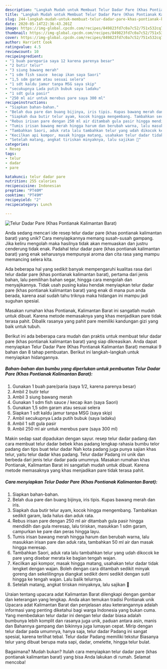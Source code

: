 ```yaml
---
description: "Langkah Mudah untuk Membuat Telur Dadar Pare (Khas Pontianak Kalimantan Barat) Anti Gagal"
title: "Langkah Mudah untuk Membuat Telur Dadar Pare (Khas Pontianak Kalimantan Barat) Anti Gagal"
slug: 244-langkah-mudah-untuk-membuat-telur-dadar-pare-khas-pontianak-kalimantan-barat-anti-gagal
date: 2020-05-14T22:36:43.201Z
image: https://img-global.cpcdn.com/recipes/849823fd7c0a7c52/751x532cq70/telur-dadar-pare-khas-pontianak-kalimantan-barat-foto-resep-utama.jpg
thumbnail: https://img-global.cpcdn.com/recipes/849823fd7c0a7c52/751x532cq70/telur-dadar-pare-khas-pontianak-kalimantan-barat-foto-resep-utama.jpg
cover: https://img-global.cpcdn.com/recipes/849823fd7c0a7c52/751x532cq70/telur-dadar-pare-khas-pontianak-kalimantan-barat-foto-resep-utama.jpg
author: Harriett Cook
ratingvalue: 4.5
reviewcount: 10
recipeingredient:
- "1 buah pareparia saya 12 karena parenya besar"
- "2 butir telur"
- "3 siung bawang merah"
- "1 sdm fish sauce  kecap ikan saya Saori"
- "1,5 sdm garam atau sesuai selera"
- "1 sdt kaldu jamur tanpa MSG saya skip"
- "secukupnya Lada putih bubuk saya ladaku"
- "1 sdt gula pasir"
- "250 ml air untuk merebus pare saya 300 ml"
recipeinstructions:
- "Siapkan bahan-bahan."
- "Belah dua pare dan buang bijinya, iris tipis. Kupas bawang merah dan iris."
- "Siapkah dua butir telur ayam, kocok hingga mengembang. Tambahkan sedikit garam, lada halus dan aduk rata."
- "Rebus irisan pare dengan 250 ml air ditambah gula pasir hingga mendidih dan gula meresap, lalu tiriskan, masukkan 1 sdm garam, campurkan ke pare dan peras hingga layu."
- "Tumis irisan bawang merah hingga harum dan berubah warna, lalu masukkan irisan pare dan aduk rata, tambahkan 50 ml air dan masak hingga meresap."
- "Tambahkan Saori, aduk rata lalu tambahkan telur yang udah dikocok ke pare yang disebar merata ke bagian tengah wajan."
- "Kecilkan api kompor, masak hingga matang, usahakan telur dadar tidak lengket dengan wajan. Boleh dengan cara ditambah sedikit minyak goreng dan sekelilingnya diangkat sedikit demi sedikit dengan sutil hingga ke tengah wajan. Lalu balik telurnya."
- "Setelah matang, angkat tiriskan minyaknya, lalu sajikan 🌻"
categories:
- Resep
tags:
- telur
- dadar
- pare

katakunci: telur dadar pare 
nutrition: 255 calories
recipecuisine: Indonesian
preptime: "PT40M"
cooktime: "PT49M"
recipeyield: "2"
recipecategory: Lunch

---
```



![Telur Dadar Pare (Khas Pontianak Kalimantan Barat)](https://img-global.cpcdn.com/recipes/849823fd7c0a7c52/751x532cq70/telur-dadar-pare-khas-pontianak-kalimantan-barat-foto-resep-utama.jpg)

Anda sedang mencari ide resep telur dadar pare (khas pontianak kalimantan barat) yang unik? Cara menyiapkannya memang susah-susah gampang. Jika keliru mengolah maka hasilnya tidak akan memuaskan dan justru cenderung tidak enak. Padahal telur dadar pare (khas pontianak kalimantan barat) yang enak seharusnya mempunyai aroma dan cita rasa yang mampu memancing selera kita.

Ada beberapa hal yang sedikit banyak mempengaruhi kualitas rasa dari telur dadar pare (khas pontianak kalimantan barat), pertama dari jenis bahan, lalu pemilihan bahan segar, hingga cara mengolah dan menyajikannya. Tidak usah pusing kalau hendak menyiapkan telur dadar pare (khas pontianak kalimantan barat) yang enak di mana pun anda berada, karena asal sudah tahu triknya maka hidangan ini mampu jadi suguhan spesial.

Masakan rumahan khas Pontianak, Kalimantan Barat ini sangatlah mudah untuk dibuat. Karena metode memasaknya yang khas menjadikan pare tidak terasa pahit. Dibalik rasanya yang pahit pare memiliki kandungan gizi yang baik untuk tubuh.


Berikut ini ada beberapa cara mudah dan praktis untuk membuat telur dadar pare (khas pontianak kalimantan barat) yang siap dikreasikan. Anda dapat menyiapkan Telur Dadar Pare (Khas Pontianak Kalimantan Barat) memakai 9 bahan dan 8 tahap pembuatan. Berikut ini langkah-langkah untuk menyiapkan hidangannya.

<!--inarticleads1-->

##### Bahan-bahan dan bumbu yang diperlukan untuk pembuatan Telur Dadar Pare (Khas Pontianak Kalimantan Barat):

1. Gunakan 1 buah pare/paria (saya 1/2, karena parenya besar)
1. Ambil 2 butir telur
1. Ambil 3 siung bawang merah
1. Gunakan 1 sdm fish sauce / kecap ikan (saya Saori)
1. Gunakan 1,5 sdm garam atau sesuai selera
1. Siapkan 1 sdt kaldu jamur tanpa MSG (saya skip)
1. Ambil secukupnya Lada putih bubuk (saya ladaku)
1. Ambil 1 sdt gula pasir
1. Ambil 250 ml air untuk merebus pare (saya 300 ml)


Makin sedap saat dipadukan dengan sayur. resep telur dadar padang dan cara membuat telur dadar bebek khas padang lengkap rahasia bumbu telor padang dan tips buat telur dadar Nah kota padang juga punya sajian khas telur, yaitu telur dadar khas padang. Telur dadar Padang ini unik dan berbeda dari jenis telur dadar pada umumnya. Masakan rumahan khas Pontianak, Kalimantan Barat ini sangatlah mudah untuk dibuat. Karena metode memasaknya yang khas menjadikan pare tidak terasa pahit. 

<!--inarticleads2-->

##### Cara menyiapkan Telur Dadar Pare (Khas Pontianak Kalimantan Barat):

1. Siapkan bahan-bahan.
1. Belah dua pare dan buang bijinya, iris tipis. Kupas bawang merah dan iris.
1. Siapkah dua butir telur ayam, kocok hingga mengembang. Tambahkan sedikit garam, lada halus dan aduk rata.
1. Rebus irisan pare dengan 250 ml air ditambah gula pasir hingga mendidih dan gula meresap, lalu tiriskan, masukkan 1 sdm garam, campurkan ke pare dan peras hingga layu.
1. Tumis irisan bawang merah hingga harum dan berubah warna, lalu masukkan irisan pare dan aduk rata, tambahkan 50 ml air dan masak hingga meresap.
1. Tambahkan Saori, aduk rata lalu tambahkan telur yang udah dikocok ke pare yang disebar merata ke bagian tengah wajan.
1. Kecilkan api kompor, masak hingga matang, usahakan telur dadar tidak lengket dengan wajan. Boleh dengan cara ditambah sedikit minyak goreng dan sekelilingnya diangkat sedikit demi sedikit dengan sutil hingga ke tengah wajan. Lalu balik telurnya.
1. Setelah matang, angkat tiriskan minyaknya, lalu sajikan 🌻


Uraian tentang upacara adat Kalimantan Barat dilengkapi dengan gambar dan keterangan yang lengkap. Anda akan temukan tradisi Pontianak unik Upacara adat Kalimantan Barat dan penjelasan atau keterangannya adalah informasi yang penting diketahui bagi warga Indonesia yang bukan cuma. Yang membedakan telur dadar ini dengan telur dadar biasa adalah bumbunya lebih komplit dan rasanya juga unik, paduan antara asin, manis dan Bahannya gampang dan bikinnya juga lumayan cepat. Mirip dengan telur dadar pada umumnya, hanya saja, telur dadar Padang ini sangat spesial, karena terlihat tebal. Telur dadar Padang memiliki tekstur Biasanya telur yang dibuat berupa mata sapi, dadar, omelette, hingga telur bulat. 

Bagaimana? Mudah bukan? Itulah cara menyiapkan telur dadar pare (khas pontianak kalimantan barat) yang bisa Anda lakukan di rumah. Selamat mencoba!
